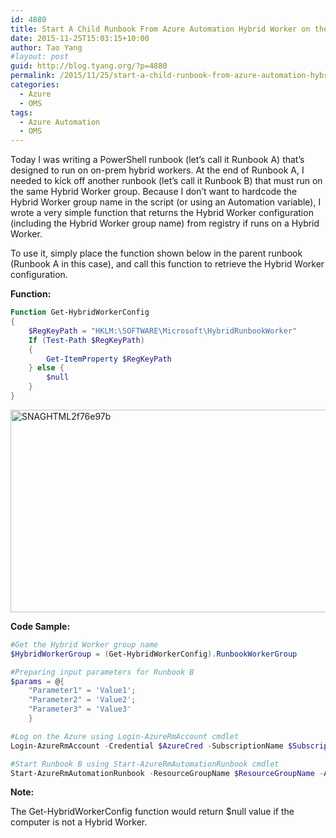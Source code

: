 ```yaml
---
id: 4880
title: Start A Child Runbook From Azure Automation Hybrid Worker on the Same Hybrid Worker Group
date: 2015-11-25T15:03:15+10:00
author: Tao Yang
#layout: post
guid: http://blog.tyang.org/?p=4880
permalink: /2015/11/25/start-a-child-runbook-from-azure-automation-hybrid-worker-on-the-same-hybrid-worker-group/
categories:
  - Azure
  - OMS
tags:
  - Azure Automation
  - OMS
---
```

Today I was writing a PowerShell runbook (let’s call it Runbook A) that’s designed to run on on-prem hybrid workers. At the end of Runbook A, I needed to kick off another runbook (let’s call it Runbook B) that must run on the same Hybrid Worker group. Because I don’t want to hardcode the Hybrid Worker group name in the script (or using an Automation variable), I wrote a very simple function that returns the Hybrid Worker configuration (including the Hybrid Worker group name) from registry if runs on a Hybrid Worker.

To use it, simply place the function shown below in the parent runbook (Runbook A in this case), and call this function to retrieve the Hybrid Worker configuration.

<strong>Function:</strong>
```powershell
Function Get-HybridWorkerConfig
{
    $RegKeyPath = "HKLM:\SOFTWARE\Microsoft\HybridRunbookWorker"
    If (Test-Path $RegKeyPath)
    {
        Get-ItemProperty $RegKeyPath
    } else {
        $null
    }
}

```
<a href="http://blog.tyang.org/wp-content/uploads/2015/11/SNAGHTML2f76e97b.png"><img style="background-image: none; padding-top: 0px; padding-left: 0px; display: inline; padding-right: 0px; border: 0px;" title="SNAGHTML2f76e97b" src="http://blog.tyang.org/wp-content/uploads/2015/11/SNAGHTML2f76e97b_thumb.png" alt="SNAGHTML2f76e97b" width="709" height="324" border="0" /></a>

<strong>Code Sample:</strong>
```powershell
#Get the Hybrid Worker group name
$HybridWorkerGroup = (Get-HybridWorkerConfig).RunbookWorkerGroup

#Preparing input parameters for Runbook B
$params = @{
    "Parameter1" = 'Value1';
    "Parameter2" = 'Value2';
    "Parameter3" = 'Value3'
	}

#Log on the Azure using Login-AzureRmAccount cmdlet
Login-AzureRmAccount -Credential $AzureCred -SubscriptionName $SubscriptionName

#Start Runbook B using Start-AzureRmAutomationRunbook cmdlet
Start-AzureRmAutomationRunbook -ResourceGroupName $ResourceGroupName -AutomationAccountName $AutomationAccountName -Name "RunbookB" -Parameters $params -RunOn $HybridWorkerGroup


```
<strong>Note:</strong>

The Get-HybridWorkerConfig function would return $null value if the computer is not a Hybrid Worker.